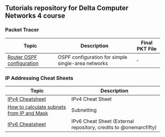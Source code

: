 ## Tutorials repository for Delta Computer Networks 4 course

### Packet Tracer

| Topic                                                                                | Description                                        | Final PKT File                                                                 |
|--------------------------------------------------------------------------------------|----------------------------------------------------|--------------------------------------------------------------------------------|
| [Router OSPF configuration](modules/ospf-single-area-configuration.md) | OSPF configuration for simple single-area networks | -                                                                              |
### IP Addressing Cheat Sheets

| Topic                                                                                                                                                           | Description                                                      |
|-----------------------------------------------------------------------------------------------------------------------------------------------------------------|------------------------------------------------------------------|
| [IPv4 Cheatsheet](https://github.com/Kesims/ps4-resources/blob/main/network_addressing/IPv4%20Cheatsheet.md)                                                    | IPv4 Cheat Sheet                                                 |
| [How to calculate subnets from IP and Mask](https://github.com/Kesims/ps4-resources/blob/main/network_addressing/IPv4%20Cheatsheet.md#how-to-calculate-subnets) | Subnetting                                                       |
| [IPv6 Cheatsheet](https://github.com/onemarcfifty/cheat-sheets/blob/main/networking/ipv6.md)                                                                    | IPv6 Cheat Sheet (External repository, credits to @onemarcfifty) |